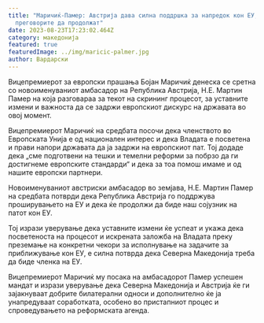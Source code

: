 ```yaml
---
title: "Маричиќ-Памер: Австрија дава силна поддршка за напредок кон ЕУ, важно е
  преговорите да продолжат"
date: 2023-08-23T17:23:02.464Z
category: македонија
featured: true
featuredImage: ../img/maricic-palmer.jpg
author: Вардарски
---
```

<!--StartFragment-->

Вицепремиерот за европски прашања Бојан Маричиќ денеска се сретна со новоименуваниот амбасадор на Република Австрија, Н.Е. Мартин Памер на која разговараа за текот на скрининг процесот, за уставните измени и важноста да се задржи европскиот дискурс на државата во овој момент.



<!--EndFragment--><!--StartFragment-->

Вицепремиерот Маричиќ на средбата посочи дека членството во Европската Унија е од национален интерес и дека Владата е посветена и прави напори државата да ја задржи на европскиот пат. Тој додаде дека „сме подготвени на тешки и темелни реформи за побрзо да ги достигнеме европските стандарди“ и дека за тоа помош имаме и од нашите европски партнери.

Новоименуваниот австриски амбасадор во земјава, Н.Е. Мартин Памер на средбата потврди дека Република Австрија го поддржува проширувањето на ЕУ и дека ќе продолжи да биде наш сојузник на патот кон ЕУ.

Тој изрази уверување дека уставните измени ќе успеат и укажа дека посветеноста на процесот и искрената заложба на Владата преку преземање на конкретни чекори за исполнување на задачите за приближување кон ЕУ, е силна потврда дека Северна Македонија треба да биде членка на ЕУ.

Вицепремиерот Маричиќ му посака на амбасадорот Памер успешен мандат и изрази уверување дека Северна Македонија и Австрија ќе ги зајакнуваат добрите билатерални односи и дополнително ќе ја унапредуваат соработката, особено во пристапниот процес и спроведувањето на реформската агенда.

<!--EndFragment-->